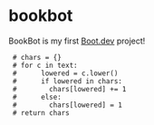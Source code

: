# bookbot

BookBot is my first [Boot.dev](https://www.boot.dev) project!



     # chars = {}
     # for c in text:
     #      lowered = c.lower()
     #      if lowered in chars:
     #        chars[lowered] += 1
     #      else:
     #        chars[lowered] = 1
     # return chars
